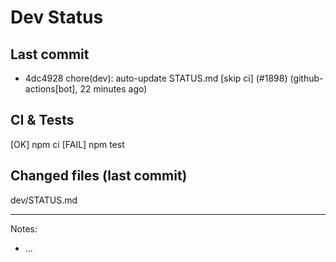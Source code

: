 # Dev Status

## Last commit
- 4dc4928 chore(dev): auto-update STATUS.md [skip ci] (#1898) (github-actions[bot], 22 minutes ago)
## CI & Tests
[OK] npm ci
[FAIL] npm test

## Changed files (last commit)
dev/STATUS.md

---
Notes:
- ...
